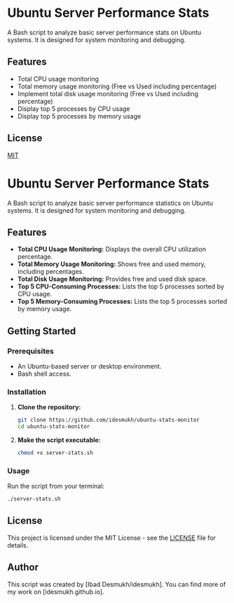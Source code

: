 # Ubuntu Server Performance Stats
A Bash script to analyze basic server performance stats on Ubuntu systems. It is designed for system monitoring and debugging.

## Features
- Total CPU usage monitoring  
- Total memory usage monitoring (Free vs Used including percentage)
- Implement total disk usage monitoring (Free vs Used including percentage)
- Display top 5 processes by CPU usage
- Display top 5 processes by memory usage

## License
[MIT](LICENSE)

# Ubuntu Server Performance Stats

A Bash script to analyze basic server performance statistics on Ubuntu systems. It is designed for system monitoring and debugging.

## Features

- **Total CPU Usage Monitoring:** Displays the overall CPU utilization percentage.
- **Total Memory Usage Monitoring:** Shows free and used memory, including percentages.
- **Total Disk Usage Monitoring:** Provides free and used disk space.
- **Top 5 CPU-Consuming Processes:** Lists the top 5 processes sorted by CPU usage.
- **Top 5 Memory-Consuming Processes:** Lists the top 5 processes sorted by memory usage.

## Getting Started

### Prerequisites

- An Ubuntu-based server or desktop environment.
- Bash shell access.

### Installation

1.  **Clone the repository:**
    ```bash
    git clone https://github.com/idesmukh/ubuntu-stats-monitor
    cd ubuntu-stats-monitor
    ```

2.  **Make the script executable:**
    ```bash
    chmod +x server-stats.sh
    ```

### Usage

Run the script from your terminal:

```bash
./server-stats.sh
```

## License

This project is licensed under the MIT License - see the [LICENSE](LICENSE) file for details.

## Author

This script was created by [Ibad Desmukh/idesmukh]. You can find more of my work on [idesmukh.github.io].
